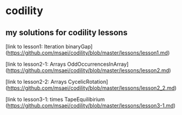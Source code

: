 # codility
## my solutions for codility lessons
[link to lesson1: Iteration binaryGap] (https://github.com/msaei/codility/blob/master/lessons/lesson1.md)

[link to lesson2-1: Arrays OddOccurrencesInArray] (https://github.com/msaei/codility/blob/master/lessons/lesson2.md)

[link to lesson2-2: Arrays CycelicRotation] (https://github.com/msaei/codility/blob/master/lessons/lesson2_2.md)

[link to lesson3-1: times TapeEquilibirium (https://github.com/msaei/codility/blob/master/lessons/lesson3-1.md)
